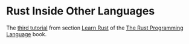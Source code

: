 # Rust Inside Other Languages
The [third tutorial](https://doc.rust-lang.org/stable/book/rust-inside-other-languages.html) from section [Learn Rust](https://doc.rust-lang.org/book/learn-rust.html) of the [The Rust Programming Language](https://doc.rust-lang.org/book/README.html) book.
